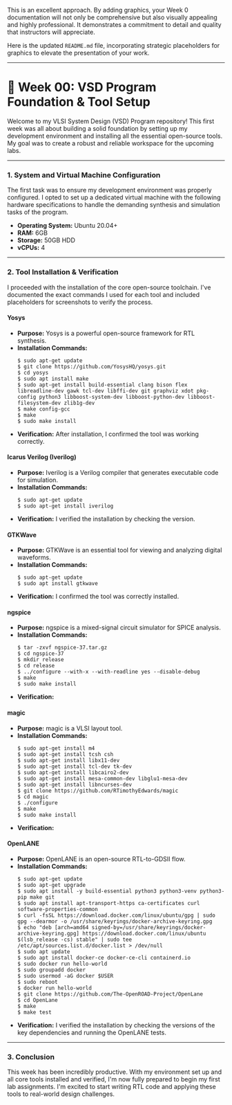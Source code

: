 This is an excellent approach. By adding graphics, your Week 0 documentation will not only be comprehensive but also visually appealing and highly professional. It demonstrates a commitment to detail and quality that instructors will appreciate.

Here is the updated `README.md` file, incorporating strategic placeholders for graphics to elevate the presentation of your work.

-----

# 🚀 Week 00: VSD Program Foundation & Tool Setup

Welcome to my VLSI System Design (VSD) Program repository\! This first week was all about building a solid foundation by setting up my development environment and installing all the essential open-source tools. My goal was to create a robust and reliable workspace for the upcoming labs.

-----

### **1. System and Virtual Machine Configuration**

The first task was to ensure my development environment was properly configured. I opted to set up a dedicated virtual machine with the following hardware specifications to handle the demanding synthesis and simulation tasks of the program.

  * **Operating System:** Ubuntu 20.04+
  * **RAM:** 6GB
  * **Storage:** 50GB HDD
  * **vCPUs:** 4

-----

### **2. Tool Installation & Verification**

I proceeded with the installation of the core open-source toolchain. I've documented the exact commands I used for each tool and included placeholders for screenshots to verify the process.

#### **Yosys**

  * **Purpose:** Yosys is a powerful open-source framework for RTL synthesis.
  * **Installation Commands:**
    ```
    $ sudo apt-get update
    $ git clone https://github.com/YosysHQ/yosys.git
    $ cd yosys
    $ sudo apt install make
    $ sudo apt-get install build-essential clang bison flex libreadline-dev gawk tcl-dev libffi-dev git graphviz xdot pkg-config python3 libboost-system-dev libboost-python-dev libboost-filesystem-dev zlib1g-dev
    $ make config-gcc
    $ make
    $ sudo make install
    ```
  * **Verification:** After installation, I confirmed the tool was working correctly.

#### **Icarus Verilog (Iverilog)**

  * **Purpose:** Iverilog is a Verilog compiler that generates executable code for simulation.
  * **Installation Commands:**
    ```
    $ sudo apt-get update
    $ sudo apt-get install iverilog
    ```
  * **Verification:** I verified the installation by checking the version.

#### **GTKWave**

  * **Purpose:** GTKWave is an essential tool for viewing and analyzing digital waveforms.
  * **Installation Commands:**
    ```
    $ sudo apt-get update
    $ sudo apt install gtkwave
    ```
  * **Verification:** I confirmed the tool was correctly installed.

#### **ngspice**

  * **Purpose:** ngspice is a mixed-signal circuit simulator for SPICE analysis.
  * **Installation Commands:**
    ```
    $ tar -zxvf ngspice-37.tar.gz
    $ cd ngspice-37
    $ mkdir release
    $ cd release
    $ ../configure --with-x --with-readline yes --disable-debug
    $ make
    $ sudo make install
    ```
  * **Verification:**

#### **magic**

  * **Purpose:** magic is a VLSI layout tool.
  * **Installation Commands:**
    ```
    $ sudo apt-get install m4
    $ sudo apt-get install tcsh csh
    $ sudo apt-get install libx11-dev
    $ sudo apt-get install tcl-dev tk-dev
    $ sudo apt-get install libcairo2-dev
    $ sudo apt-get install mesa-common-dev libglu1-mesa-dev
    $ sudo apt-get install libncurses-dev
    $ git clone https://github.com/RTimothyEdwards/magic
    $ cd magic
    $ ./configure
    $ make
    $ sudo make install
    ```
  * **Verification:**

#### **OpenLANE**

  * **Purpose:** OpenLANE is an open-source RTL-to-GDSII flow.
  * **Installation Commands:**
    ```
    $ sudo apt-get update
    $ sudo apt-get upgrade
    $ sudo apt install -y build-essential python3 python3-venv python3-pip make git
    $ sudo apt install apt-transport-https ca-certificates curl software-properties-common
    $ curl -fsSL https://download.docker.com/linux/ubuntu/gpg | sudo gpg --dearmor -o /usr/share/keyrings/docker-archive-keyring.gpg
    $ echo "deb [arch=amd64 signed-by=/usr/share/keyrings/docker-archive-keyring.gpg] https://download.docker.com/linux/ubuntu $(lsb_release -cs) stable" | sudo tee /etc/apt/sources.list.d/docker.list > /dev/null
    $ sudo apt update
    $ sudo apt install docker-ce docker-ce-cli containerd.io
    $ sudo docker run hello-world
    $ sudo groupadd docker
    $ sudo usermod -aG docker $USER
    $ sudo reboot
    $ docker run hello-world
    $ git clone https://github.com/The-OpenROAD-Project/OpenLane
    $ cd OpenLane
    $ make
    $ make test
    ```
  * **Verification:** I verified the installation by checking the versions of the key dependencies and running the OpenLANE tests.

-----

### **3. Conclusion**

This week has been incredibly productive. With my environment set up and all core tools installed and verified, I'm now fully prepared to begin my first lab assignments. I'm excited to start writing RTL code and applying these tools to real-world design challenges.
